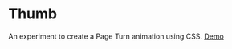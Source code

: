 # Thumb
An experiment to create a Page Turn animation using CSS. [Demo](https://heymatthew.github.io/thumb/)
